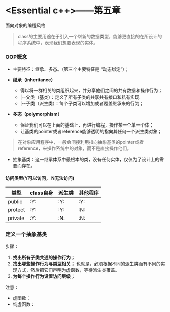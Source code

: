 # <Essential c++>——第五章
面向对象的编程风格

> class的主要用途在于引入一个崭新的数据类型，能够更直接的在所设计的程序系统中，表现我们想要表现的实体。

### OOP概念
- 主要特征：继承、多态。（第三个主要特征是 “动态绑定”）；
- **继承（inheritance）**
    - 得以将一群相关的类组织起来，并分享他们之间的共有数据和操作行为；
    - |--父类（基类）：定义了所有子类的共享共有接口和私有实现
    - |--子类（派生类）：每个子类可以增加或者覆盖继承来的行为；

- **多态（polymorphism）**
    - 保证我们可以在上面的基础上，再进行编程，操作某一个单一个体；
    - 让基类的pointer或者reference能够透明的指向其任何一个派生类对象；

> 在对象应用程序中，一般会间接利用指向抽象基类的pointer或者reference，来操作系统中的对象，而不是直接操作他们。

- 抽象基类：这一继承体系中最根本的类，没有任何实体，仅仅为了设计上的需要而存在。

#### 访问类型(Y可以访问， N无法访问)
|类型 | class自身| 派生类 | 其他程序 |
|-----| -------- | ------ | -------- |
|public| :Y: | :Y: | :Y: |
|protect| :Y: | :Y: | :N: |
|private| :Y: | :N: | :N: |

### 定义一个抽象基类
步骤：
1. **找出所有子类共通的操作行为；**
2. **找出哪些操作行为与类型相关；** 也就是，必须根据不同的派生类而有不同的实现方式，然后把它们声明为虚函数，等待派生类覆盖。
3. **为每个操作行为设置访问层级；**

注意：
- 虚函数：
- 纯虚函数：
